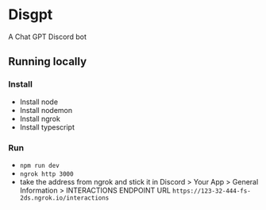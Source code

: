 # Disgpt
A Chat GPT Discord bot

## Running locally

### Install
- Install node
- Install nodemon
- Install ngrok
- Install typescript

### Run
- `npm run dev`
- `ngrok http 3000`
- take the address from ngrok and stick it in Discord > Your App > General Information > INTERACTIONS ENDPOINT URL `https://123-32-444-fs-2ds.ngrok.io/interactions`
